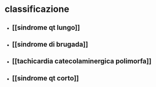 # classificazione
- ## [[sindrome qt lungo]]
- ## [[sindrome di brugada]]
- ## [[tachicardia catecolaminergica polimorfa]]
- ## [[sindrome qt corto]]